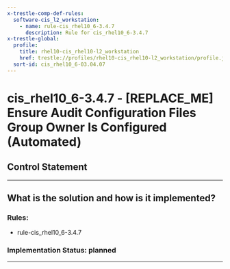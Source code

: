 ```yaml
---
x-trestle-comp-def-rules:
  software-cis_l2_workstation:
    - name: rule-cis_rhel10_6-3.4.7
      description: Rule for cis_rhel10_6-3.4.7
x-trestle-global:
  profile:
    title: rhel10-cis_rhel10-l2_workstation
    href: trestle://profiles/rhel10-cis_rhel10-l2_workstation/profile.json
  sort-id: cis_rhel10_6-03.04.07
---
```


# cis_rhel10_6-3.4.7 - \[REPLACE_ME\] Ensure Audit Configuration Files Group Owner Is Configured (Automated)

## Control Statement

______________________________________________________________________

## What is the solution and how is it implemented?

<!-- For implementation status enter one of: implemented, partial, planned, alternative, not-applicable -->

<!-- Note that the list of rules under ### Rules: is read-only and changes will not be captured after assembly to JSON -->

<!-- Add control implementation description here for control: cis_rhel10_6-3.4.7 -->

### Rules:

  - rule-cis_rhel10_6-3.4.7

### Implementation Status: planned

______________________________________________________________________
